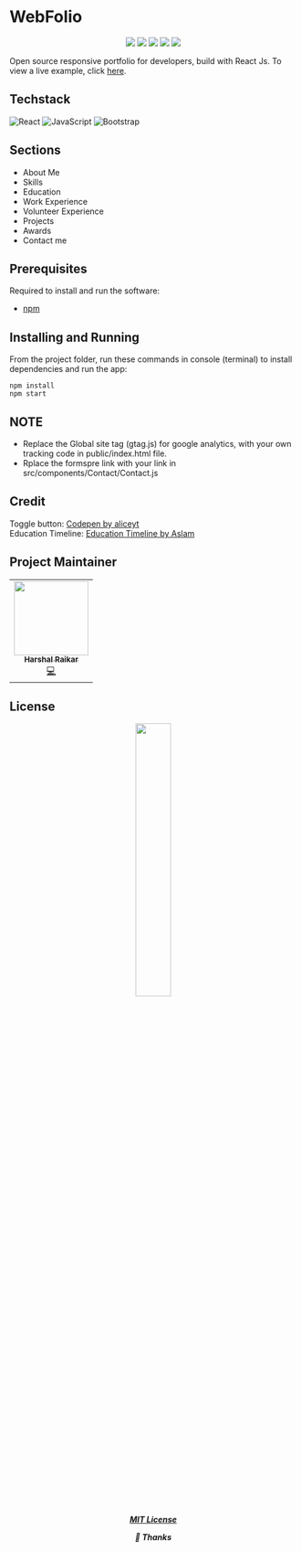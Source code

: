# WebFolio

<div align="center">

<a href="https://github.com/Harshal0902/React-Developer-Portfolio"><img src="https://badges.frapsoft.com/os/v1/open-source.svg?v=103"></a>
<a href="https://github.com/Harshal0902/React-Developer-Portfolio"><img src="https://img.shields.io/badge/Built%20by-developers%20%3C%2F%3E-0059b3"></a>
<a href="https://github.com/Harshal0902/React-Developer-Portfolio/blob/main/LICENSE"><img src="https://img.shields.io/static/v1.svg?label=license&message=MIT&color=yellow"></a>
<a href="https://github.com/Harshal0902/"><img src="https://img.shields.io/badge/Maintained%3F-yes-brightgreen.svg?v=103"></a>
<a href="https://github.com/Harshal0902/React-Developer-Portfolio"><img src="https://img.shields.io/badge/PR's%3F-Welcomed-blue.svg?v=103"></a>

</div>

Open source responsive portfolio for developers, build with React Js. To view a live example, click [here](https://react-js-portfolio-gray.vercel.app).

## Techstack

<img alt="React" src="https://img.shields.io/badge/react-%2320232a.svg?style=for-the-badge&logo=react&logoColor=%2361DAFB"/> <img alt="JavaScript" src="https://img.shields.io/badge/javascript-%23323330.svg?style=for-the-badge&logo=javascript&logoColor=%23F7DF1E"/> <img alt="Bootstrap" src="https://img.shields.io/badge/bootstrap-%23563D7C.svg?style=for-the-badge&logo=bootstrap&logoColor=white"/>

## Sections

- About Me
- Skills
- Education
- Work Experience
- Volunteer Experience
- Projects
- Awards
- Contact me

## Prerequisites

Required to install and run the software:

- [npm](https://www.npmjs.com/get-npm)

## Installing and Running

From the project folder, run these commands in console (terminal) to install dependencies and run the app:

```
npm install
npm start
```

## NOTE

- Replace the Global site tag (gtag.js) for google analytics, with your own tracking code in public/index.html file.
- Rplace the formspre link with your link in src/components/Contact/Contact.js

## Credit

Toggle button: [Codepen by aliceyt](https://codepen.io/aliceyt/pen/eYpJobY)  
Education Timeline: [Education Timeline by Aslam](https://codepen.io/hunzaboy/pen/qBWRBXw)

## Project Maintainer

<table>
  <tbody><tr>
    <td align="center"><a href="https://github.com/Harshal0902"><img alt="" src="https://avatars.githubusercontent.com/u/64153988?s=400&u=fe27fb802b9d4954152a6ed65a09fede8b49fd4c&v=4" width="130px;"><br><sub><b>
 Harshal Raikar </b></sub></a><br><a href="" title="Code">💻 </a></td></a></td>
  </tr>
</tbody></table>

## License

<p align="center">
<a href="https://github.com/Harshal0902/React-Developer-Portfolio/blob/main/LICENSE">
<img width=35% src="https://media.tenor.com/images/68ecdcb63296f1db6532bf5b83051da9/tenor.gif"></p>
<h5 align="center"><b>MIT License</b></a>

💜 **Thanks**
